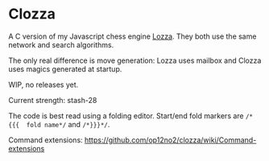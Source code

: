 # Clozza

A C version of my Javascript chess engine [Lozza](https://github.com/op12no2/lozza). They both use the same network and search algorithms.

The only real difference is move generation: Lozza uses mailbox and Clozza uses magics generated at startup.

WIP, no releases yet.

Current strength: stash-28

The code is best read using a folding editor. Start/end fold markers are ```/*{{{  fold name*/``` and ```/*}}}*/```.

Command extensions: https://github.com/op12no2/clozza/wiki/Command-extensions

